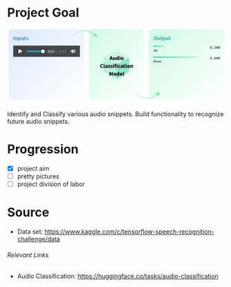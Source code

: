 # Project Goal

![This is an image](Audio_flow.JPG)


Identify and Classify various audio snippets.  Build functionality to recognize future audio snippets.

# Progression

- [x] project aim
- [ ] pretty pictures
- [ ] project division of labor

# Source

- Data set: https://www.kaggle.com/c/tensorflow-speech-recognition-challenge/data

###### Relevant Links 

- Audio Classification: https://huggingface.co/tasks/audio-classification

